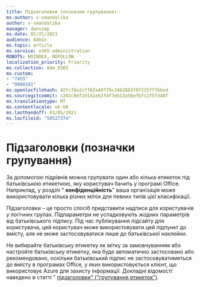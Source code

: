 ```yaml
---
title: Підзаголовки (позначки групування)
ms.author: v-smandalika
author: v-smandalika
manager: dansimp
ms.date: 02/21/2021
audience: Admin
ms.topic: article
ms.service: o365-administration
ROBOTS: NOINDEX, NOFOLLOW
localization_priority: Priority
ms.collection: Adm_O365
ms.custom:
- "7455"
- "9000181"
ms.openlocfilehash: 42fcf8e2cff62a40770c34b2883f0f215ff7bbed
ms.sourcegitcommit: c202c0df2d141e63f4f7eb13a56efbfc2f57348f
ms.translationtype: MT
ms.contentlocale: uk-UA
ms.lasthandoff: 03/05/2021
ms.locfileid: "50527374"
---
```

# <a name="sublabels-grouping-labels"></a>Підзаголовки (позначки групування)

За допомогою підрівнів можна групувати один або кілька етикеток під батьківською етикеткою, яку користувач бачить у програмі Office. Наприклад, у розділі " **конфіденційність**" ваша організація може використовувати кілька різних міток для певних типів цієї класифікації.

Підзаголовки – це просто спосіб представити надписи для користувачів у логічних групах. Підпараметри не успадковують жодних параметрів від батьківського підпису. Під час публікування підсайту для користувача, цей користувач може використовувати цей підпункт до вмісту, але не може застосовуватися лише до батьківської наклейки.

Не вибирайте батьківську етикетку як мітку за замовчуванням або настройте батьківську етикетку, яка буде автоматично застосовано або рекомендовано, оскільки батьківський підпис не застосовуватиметься до вмісту в програмах Office, у яких використовується клієнт, що використовує Azure для захисту інформації. Докладні відомості наведено в статті " [підзаголовки" ("групування етикеток")](https://docs.microsoft.com/microsoft-365/compliance/sensitivity-labels).